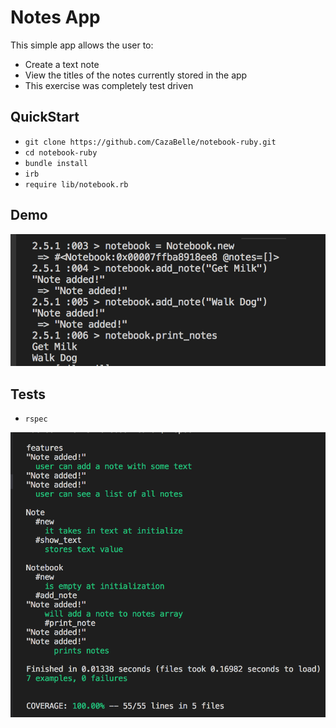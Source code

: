 # Notes App
This simple app allows the user to:

* Create a text note
* View the titles of the notes currently stored in the app
* This exercise was completely test driven

## QuickStart
* `git clone https://github.com/CazaBelle/notebook-ruby.git`
* `cd notebook-ruby`
* `bundle install`
* `irb`
* `require lib/notebook.rb`

## Demo
![](images/notebookirb.png)

## Tests
* `rspec`

![](images/notebookcov.png)
